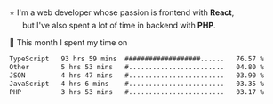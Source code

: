 ⭐ I'm a web developer whose passion is frontend with <b>React</b>,<br/>
&nbsp; &nbsp; &nbsp; but I've also spent a lot of time in backend with <b>PHP</b>.

📅 This month I spent my time on

<!--START_SECTION:waka-->

```txt
TypeScript   93 hrs 59 mins  ###################......   76.57 %
Other        5 hrs 53 mins   #........................   04.80 %
JSON         4 hrs 47 mins   #........................   03.90 %
JavaScript   4 hrs 6 mins    #........................   03.35 %
PHP          3 hrs 53 mins   #........................   03.17 %
```

<!--END_SECTION:waka-->
